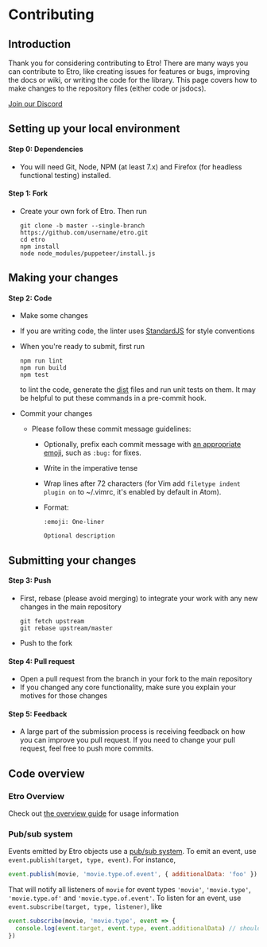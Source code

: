 # Contributing

## Introduction

Thank you for considering contributing to Etro! There are many ways you can contribute to Etro, like creating issues for features or bugs, improving the docs or wiki, or writing the code for the library. This page covers how to make changes to the repository files (either code or jsdocs).

[Join our Discord](https://discord.gg/myrBsQ8Cht)

## Setting up your local environment

#### Step 0: Dependencies

- You will need Git, Node, NPM (at least 7.x) and Firefox (for headless functional testing) installed.

#### Step 1: Fork

- Create your own fork of Etro. Then run

  ```
  git clone -b master --single-branch https://github.com/username/etro.git
  cd etro
  npm install
  node node_modules/puppeteer/install.js
  ```

## Making your changes

#### Step 2: Code

- Make some changes
- If you are writing code, the linter uses [StandardJS](https://standardjs.com/rules.html) for style conventions
- When you're ready to submit, first run

  ```
  npm run lint
  npm run build
  npm test
  ```

  to lint the code, generate the [dist](dist) files and run unit tests on them. It may be helpful to put these commands in a pre-commit hook.

- Commit your changes
  - Please follow these commit message guidelines:
    - Optionally, prefix each commit message with [an appropriate emoji](https://gitmoji.dev), such as `:bug:` for fixes.
    - Write in the imperative tense
    - Wrap lines after 72 characters (for Vim add `filetype indent plugin on` to ~/.vimrc, it's enabled by default in Atom).
    - Format:

      ```
      :emoji: One-liner

      Optional description
      ```

## Submitting your changes

#### Step 3: Push

- First, rebase (please avoid merging) to integrate your work with any new changes in the main repository

  ```
  git fetch upstream
  git rebase upstream/master
  ```

- Push to the fork

#### Step 4: Pull request

- Open a pull request from the branch in your fork to the main repository
- If you changed any core functionality, make sure you explain your motives for those changes

#### Step 5: Feedback

- A large part of the submission process is receiving feedback on how you can improve you pull request. If you need to change your pull request, feel free to push more commits.

## Code overview

### Etro Overview

Check out [the overview guide](https://etrojs.dev/docs/overview) for usage information

### Pub/sub system

Events emitted by Etro objects use a [pub/sub system](https://en.wikipedia.org/wiki/Publish%E2%80%93subscribe_pattern). To emit an event, use `event.publish(target, type, event)`. For instance,

```js
event.publish(movie, 'movie.type.of.event', { additionalData: 'foo' })
```

That will notify all listeners of `movie` for event types `'movie'`, `'movie.type'`, `'movie.type.of'` and `'movie.type.of.event'`. To listen for an event, use `event.subscribe(target, type, listener)`, like

```js
event.subscribe(movie, 'movie.type', event => {
  console.log(event.target, event.type, event.additionalData) // should print the movie, 'movie.type.of.event', 'foo'
})
```
